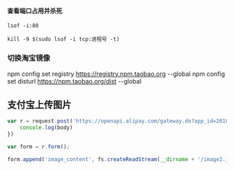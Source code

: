 #### 查看端口占用并杀死
```bach
lsof -i:80
```
```bach
kill -9 $(sudo lsof -i tcp:进程号 -t)
```
### 切换淘宝镜像
npm config set registry https://registry.npm.taobao.org --global
npm config set disturl https://npm.taobao.org/dist --global

## 支付宝上传图片
```js
var r = request.post('https://openapi.alipay.com/gateway.do?app_id=2018012502071504&charset=utf-8&format=json&image_name=%E5%88%B0%E5%96%9C%E5%95%A6&image_type=jpg&method=alipay.offline.material.image.upload&sign_type=RSA2&timestamp=2018-01-31%2010%3A28%3A07&version=1.0&sign=E%2FeIkAGRnX2r44XmwgGSDn0urW%2BZ5FQ8T9ieTkWJn5bPllOaP42L3e%2Fh8Ivryc4vFWKBZZXbJZ%2Fw%2FAysS0MUA0pZ%2BPNmuPzlSjcOwSuv2Wx30tF3HDdHb0euxYM%2BmNRDABVVpuLmPf0oqQSmOi5zTXC0Q7X0or1muuzbfIoo8lO6NcUITXgPvUYeiOzaxZt2t3WoDCje3s9ytXZ5RnJl6VoW%2B3LGJayh5qCUXNRZzrYK2a7nNZxjq0uO61C8A7AXj8HbjHdfKc3I9ujt%2FhlAxjZBgeGRgaT18tVvt%2F2L6MO2oygzomqvatMdqdf6abVj40SW%2F4qA%2FKIgHMn9Nw4Qnw%3D%3D', (err, httpResponse, body) =>  {
    console.log(body)
})

var form = r.form();

form.append('image_content', fs.createReadStream(__dirname + '/image2.jpg'), {filename: 'image2.jpg'});
```

